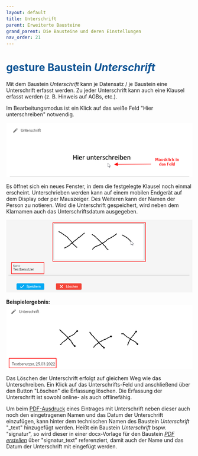 ```yaml
---
layout: default
title: Unterschrift
parent: Erweiterte Bausteine
grand_parent: Die Bausteine und deren Einstellungen
nav_order: 21
---
```


# <span style="color:#0b5394"><span class="material-icons">gesture</span> **Baustein _Unterschrift_**</span>

Mit dem Baustein _Unterschrift_ kann je Datensatz / je Baustein eine Unterschrift erfasst werden.
Zu jeder Unterschrift kann auch eine Klausel erfasst werden (z. B. Hinweis auf AGBs, etc.).

Im Bearbeitungsmodus ist ein Klick auf das weiße Feld "Hier unterschreiben" notwendig.

![signature](\assets\record-spec-settings\1signature.png 'signature')

Es öffnet sich ein neues Fenster, in dem die festgelegte Klausel noch einmal erscheint. Unterschrieben
werden kann auf einem mobilen Endgerät auf dem Display oder per Mauszeiger. Des Weiteren kann
der Namen der Person zu notieren. Wird die Unterschrift gespeichert, wird neben dem Klarnamen auch
das Unterschriftsdatum ausgegeben.

![signature](\assets\record-spec-settings\1signature2.png 'signature')

**Beispielergebnis:**  
![signature](\assets\record-spec-settings\1signature3.png 'signature')

Das Löschen der Unterschrift erfolgt auf gleichem Weg wie das Unterschreiben.
Ein Klick auf das Unterschrifts-Feld und anschließend über den Button "Löschen" die Erfassung
löschen. Die Erfassung der Unterschrift ist sowohl online- als auch offlinefähig.

Um beim [PDF-Ausdruck](/docs/record-spec-settings/grand-child-expanded/create-pdf.html) eines Eintrages mit Unterschrift neben dieser auch noch
den eingetragenen Namen und das Datum der Unterschrift einzufügen, kann hinter dem
technischen Namen des Baustein _Unterschrift_ "\_text" hinzugefügt werden.
Heißt ein Baustein _Unterschrift_ bspw. "signatur", so wird dieser in einer
docx-Vorlage für den Baustein [_PDF erstellen_](/docs/record-spec-settings/grand-child-expanded/create-pdf.html) über "signatur_text" referenziert, damit auch der Name und das Datum der Unterschrift mit eingefügt werden.
